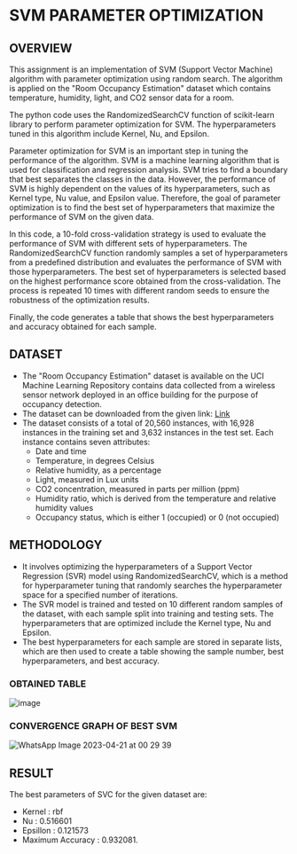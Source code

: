 # SVM PARAMETER OPTIMIZATION 
## OVERVIEW
This assignment is an implementation of SVM (Support Vector Machine) algorithm with parameter optimization using random search. The algorithm is applied on the 
"Room Occupancy Estimation" dataset which contains temperature, humidity, light, and CO2 sensor data for a room.

The python code uses the RandomizedSearchCV function of scikit-learn library to perform parameter optimization for SVM. The hyperparameters tuned in this algorithm include Kernel, Nu, and Epsilon.

Parameter optimization for SVM is an important step in tuning the performance of the algorithm. SVM is a machine learning algorithm that is used for classification and regression analysis. SVM tries to find a boundary that best separates the classes in the data. However, the performance of SVM is highly dependent on the values of its hyperparameters, such as Kernel type, Nu value, and Epsilon value. Therefore, the goal of parameter optimization is to find the best set of hyperparameters that maximize the performance of SVM on the given data.

In this code, a 10-fold cross-validation strategy is used to evaluate the performance of SVM with different sets of hyperparameters. The RandomizedSearchCV function randomly samples a set of hyperparameters from a predefined distribution and evaluates the performance of SVM with those hyperparameters. The best set of hyperparameters is selected based on the highest performance score obtained from the cross-validation. The process is repeated 10 times with different random seeds to ensure the robustness of the optimization results.

Finally, the code generates a table that shows the best hyperparameters and accuracy obtained for each sample.
## DATASET
* The "Room Occupancy Estimation" dataset is available on the UCI Machine Learning Repository contains data collected from a wireless sensor network deployed in an office building for the purpose of occupancy detection. 
* The dataset can be downloaded from the given link: [Link](https://archive.ics.uci.edu/ml/datasets/Room+Occupancy+Estimation)
* The dataset consists of a total of 20,560 instances, with 16,928 instances in the training set and 3,632 instances in the test set. Each instance contains seven   attributes:
  * Date and time
  * Temperature, in degrees Celsius
  * Relative humidity, as a percentage
  * Light, measured in Lux units
  * CO2 concentration, measured in parts per million (ppm)
  * Humidity ratio, which is derived from the temperature and relative humidity values
  * Occupancy status, which is either 1 (occupied) or 0 (not occupied)
## METHODOLOGY
* It involves optimizing the hyperparameters of a Support Vector Regression (SVR) model using RandomizedSearchCV, which is a method for hyperparameter tuning that randomly searches the hyperparameter space for a specified number of iterations. 
* The SVR model is trained and tested on 10 different random samples of the dataset, with each sample split into training and testing sets. The hyperparameters that are optimized include the Kernel type, Nu and Epsilon. 
* The best hyperparameters for each sample are stored in separate lists, which are then used to create a table showing the sample number, best hyperparameters, and best accuracy. 
### OBTAINED TABLE
![image](https://user-images.githubusercontent.com/104979974/233455715-245824f3-9dd6-45c1-80ee-9ba8037b060f.png)
### CONVERGENCE GRAPH OF BEST SVM
![WhatsApp Image 2023-04-21 at 00 29 39](https://user-images.githubusercontent.com/104979974/233462587-87ad3b81-8a0c-474e-acac-6b7bbb4a6459.jpg)
## RESULT
The best parameters of SVC for the given dataset are:
* Kernel : rbf
* Nu : 0.516601
* Epsillon : 0.121573
* Maximum Accuracy : 0.932081.
